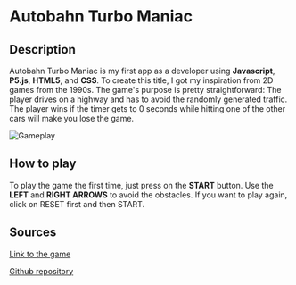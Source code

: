 # Autobahn Turbo Maniac

## Description

Autobahn Turbo Maniac is my first app as a developer using **Javascript**, **P5.js**, **HTML5**, and **CSS**. To create this title, I got my inspiration from 2D games from the 1990s. The game's purpose is pretty straightforward: The player drives on a highway and has to avoid the randomly generated traffic. The player wins if the timer gets to 0 seconds while hitting one of the other cars will make you lose the game.

![Gameplay](./resources/images/readme_images/rm_img.jpeg)

## How to play

To play the game the first time, just press on the **START** button. Use the **LEFT** and **RIGHT ARROWS** to avoid the obstacles. If you want to play again, click on RESET first and then START.

## Sources


[Link to the game](https://pietroballarin.github.io/Game-Project/)


[Github repository](https://github.com/pietroballarin/Game-Project)

